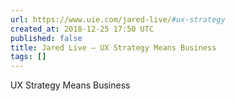 ```yaml
---
url: https://www.uie.com/jared-live/#ux-strategy
created_at: 2018-12-25 17:50 UTC
published: false
title: Jared Live — UX Strategy Means Business
tags: []
---
```


UX Strategy Means Business
